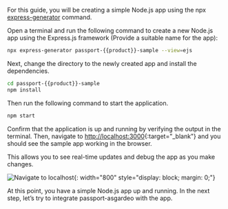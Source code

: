 
For this guide, you will be creating a simple Node.js app using the npx [express-generator](https://www.npmjs.com/package/express-generator) command.

Open a terminal and run the following command to create a new Node.js app using the Express.js framework (Provide a suitable name for the app):

```bash
npx express-generator passport-{{product}}-sample --view=ejs
```

Next, change the directory to the newly created app and install the dependencies.

```bash
cd passport-{{product}}-sample
npm install
```

Then run the following command to start the application.

```bash
npm start
```

Confirm that the application is up and running by verifying the output in the terminal. Then, navigate to [http://localhost:3000](http://localhost:3000){:target="_blank"}  and you should see the sample app working in the browser.

This allows you to see real-time updates and debug the app as you make changes.

![Navigate to localhost]({{base_path}}/assets/img/complete-guides/nodejs/image6.png){: width="800" style="display: block; margin: 0;"}

At this point, you have a simple Node.js app up and running. In the next step, let’s try to integrate passport-asgardeo with the app.
